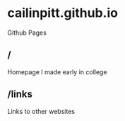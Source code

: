# cailinpitt.github.io
Github Pages

## /
Homepage I made early in college

## /links
Links to other websites
